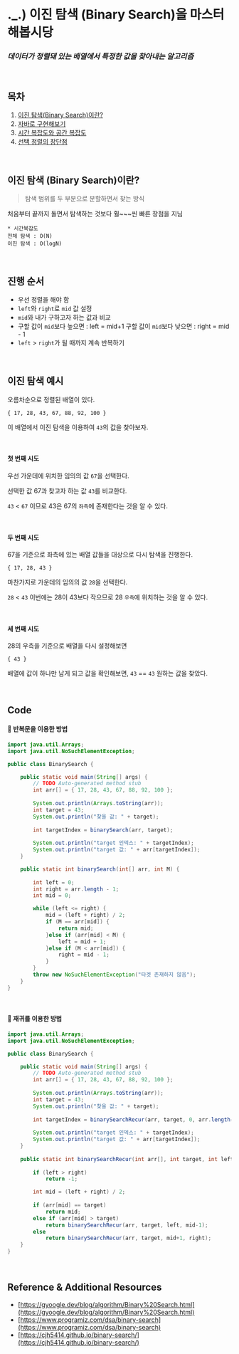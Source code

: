 # ._.) 이진 탐색 (Binary Search)을 마스터해봅시당

### *데이터가 정렬돼 있는 배열에서 특정한 값을 찾아내는 알고리즘*

<br>

## 목차
1. [이진 탐색(Binary Search)이란?](#-선택-정렬-selection-sort이란) 
2. [자바로 구현해보기](#-자바로-구현해보기)
3. [시간 복잡도와 공간 복잡도](#-시간-복잡도와-공간-복잡도)
4. [선택 정렬의 장단점](#-선택-정렬의-장단점)

<br>

## 이진 탐색 (Binary Search)이란?

> 탐색 범위를 두 부분으로 분할하면서 찾는 방식

처음부터 끝까지 돌면서 탐색하는 것보다 훨~~~씬 빠른 장점을 지님

```
* 시간복잡도
전체 탐색 : O(N)
이진 탐색 : O(logN)
```

<br>

## 진행 순서

- 우선 정렬을 해야 함
- `left`와 `right`로 `mid` 값 설정
- `mid`와 내가 구하고자 하는 값과 비교
- 구할 값이 `mid`보다 높으면 : left = mid+1
  구할 값이 `mid`보다 낮으면 : right = mid - 1
- `left` > `right`가 될 때까지 계속 반복하기

<br>

## 이진 탐색 예시
오름차순으로 정렬된 배열이 있다.

```
{ 17, 28, 43, 67, 88, 92, 100 }
```

이 배열에서 이진 탐색을 이용하여 `43`의 값을 찾아보자.

<br/>

#### 첫 번째 시도
우선 가운데에 위치한 임의의 값 `67`을 선택한다.

선택한 값 67과 찾고자 하는 값 `43`를 비교한다.

`43` < `67` 이므로 43은 67의 `좌측`에 존재한다는 것을 알 수 있다.

<br/>

#### 두 번째 시도
67을 기준으로 좌측에 있는 배열 값들을 대상으로 다시 탐색을 진행한다.

```
{ 17, 28, 43 }
```

마찬가지로 가운데의 임의의 값 `28`을 선택한다.

`28` < `43` 이번에는 28이 43보다 작으므로 28 `우측`에 위치하는 것을 알 수 있다.

<br/>

#### 세 번째 시도
28의 우측을 기준으로 배열을 다시 설정해보면

```
{ 43 }
```

배열에 값이 하나만 남게 되고 값을 확인해보면,
`43` == `43` 원하는 값을 찾았다.

<br/>

## Code

#### 📌 반복문을 이용한 방법

```java
import java.util.Arrays;
import java.util.NoSuchElementException;

public class BinarySearch {

	public static void main(String[] args) {
		// TODO Auto-generated method stub
		int arr[] = { 17, 28, 43, 67, 88, 92, 100 };
		
	    System.out.println(Arrays.toString(arr));
	    int target = 43;
	    System.out.println("찾을 값: " + target);
	    
		int targetIndex = binarySearch(arr, target);
		
		System.out.println("target 인덱스: " + targetIndex);
		System.out.println("target 값: " + arr[targetIndex]);
	}

	public static int binarySearch(int[] arr, int M) {
		
	    int	left = 0;
	    int right = arr.length - 1;
	    int mid = 0;

	    while (left <= right) {
	        mid = (left + right) / 2;
	        if (M == arr[mid]) {
	            return mid;
	        }else if (arr[mid] < M) {
	            left = mid + 1;
	        }else if (M < arr[mid]) {
	            right = mid - 1;
	        }
	    }
	    throw new NoSuchElementException("타겟 존재하지 않음");
	}
}

```

<br/>

#### 📌 재귀를 이용한 방법
```java
import java.util.Arrays;
import java.util.NoSuchElementException;

public class BinarySearch {

	public static void main(String[] args) {
		// TODO Auto-generated method stub
		int arr[] = { 17, 28, 43, 67, 88, 92, 100 };
		
	    System.out.println(Arrays.toString(arr));
	    int target = 43;
	    System.out.println("찾을 값: " + target);
	    
	    int targetIndex = binarySearchRecur(arr, target, 0, arr.length-1);
		
		System.out.println("target 인덱스: " + targetIndex);
		System.out.println("target 값: " + arr[targetIndex]);
	}
	
	public static int binarySearchRecur(int arr[], int target, int left, int right) {
		
	    if (left > right)
	        return -1;

	    int mid = (left + right) / 2;
	    
	    if (arr[mid] == target)
	        return mid;
	    else if (arr[mid] > target)
	        return binarySearchRecur(arr, target, left, mid-1);
	    else
	        return binarySearchRecur(arr, target, mid+1, right);
	}
}
```

<br/>

## Reference & Additional Resources

- [https://gyoogle.dev/blog/algorithm/Binary%20Search.html](https://gyoogle.dev/blog/algorithm/Binary%20Search.html)
- [https://www.programiz.com/dsa/binary-search](https://www.programiz.com/dsa/binary-search)
- [https://cjh5414.github.io/binary-search/](https://cjh5414.github.io/binary-search/)